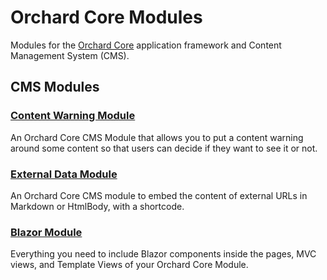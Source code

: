 # Orchard Core Modules
Modules for the [Orchard Core](https://orchardcore.net/) application framework and Content Management System (CMS).

## CMS Modules

### [Content Warning Module](https://github.com/DrewBrasher/OrchardCoreModules/tree/main/DrewBrasher.OrchardCore.ContentWarning#readme)
An Orchard Core CMS Module that allows you to put a content warning around some content so that users can decide if they want to see it or not.

### [External Data Module](https://github.com/DrewBrasher/OrchardCoreModules/tree/main/DrewBrasher.OrchardCore.ExternalData#readme)
An Orchard Core CMS module to embed the content of external URLs in Markdown or HtmlBody, with a shortcode.

### [Blazor Module](https://github.com/DrewBrasher/OrchardCoreModules/tree/main/DrewBrasher.OrchardCore.Blazor#readme)
Everything you need to include Blazor components inside the pages, MVC views, and Template Views of your Orchard Core Module.
